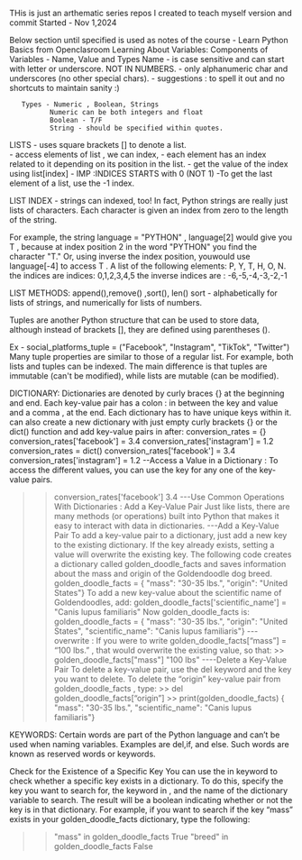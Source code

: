 THis is just an arthematic series repos I created to teach myself version and commit
Started - Nov 1,2024

Below section until specified is used as notes of the course - Learn Python Basics from Openclasroom
Learning About Variables:
   Components of Variables - Name, Value and Types
       Name - is case sensitive and can start with letter or underscore. NOT IN NUMBERS.
            - only alphanumeric char and underscores (no other special chars).
            - suggestions : to spell it out and no shortcuts to maintain sanity :)

       Types - Numeric , Boolean, Strings
              Numeric can be both integers and float
              Boolean - T/F
              String - should be specified within quotes.
   LISTS -  uses square brackets  []  to denote a list.   
         - access elements of list , we can index,
         - each element has an index related to it depending on its position in the list.
         - get the value of the index using list[index]
         - IMP :INDICES STARTS with 0 (NOT 1)
         -To get the last element of a list, use the -1 index.

   LIST INDEX - strings can indexed, too! In fact, Python strings are really just lists of characters. Each character is given an index from zero to the length of the string.

For example, the string  language = "PYTHON" ,   language[2]  would give you T , because at index position 2 in the word "PYTHON" you find the character "T." Or, using inverse the index position, youwould use  language[-4]  to access  T .
A list of the following elements: P, Y, T, H, O, N. 
          the indices are indices: 0,1,2,3,4,5
        the inverse indices are  : -6,-5,-4,-3,-2,-1

LIST METHODS: append(),remove() ,sort(), len()
sort - alphabetically for lists of strings, and numerically for lists of numbers.

Tuples  are another Python structure that can be used to store data, although instead of brackets [], they are defined using parentheses ().

Ex - social_platforms_tuple = ("Facebook", "Instagram", "TikTok", "Twitter")
Many tuple properties are similar to those of a regular list. For example, both lists and tuples can be indexed. The main difference is that tuples are immutable (can't be modified), while lists are mutable (can be modified).

DICTIONARY:
Dictionaries are denoted by curly braces  {}  at the beginning and end. Each key-value pair has a colon  :  in between the key and value and a comma  ,  at the end. Each dictionary has to have unique keys within it.
can also create a new dictionary with just empty curly brackets  {}  or the  dict() function and add key-value pairs in after:
         conversion_rates = {}
          conversion_rates['facebook'] = 3.4
          conversion_rates['instagram'] = 1.2
          conversion_rates = dict()
         conversion_rates['facebook'] = 3.4
         conversion_rates['instagram'] = 1.2
--Access a Value in a Dictionary : To access the different values, you can use the key for any one of the key-value pairs.

   >> conversion_rates['facebook']
     3.4
---Use Common Operations With Dictionaries : Add a Key-Value Pair
Just like lists, there are many methods (or operations) built into Python that makes it easy to interact with data in dictionaries.
---Add a Key-Value Pair
To add a key-value pair to a dictionary, just add a new key to the existing dictionary. If the key already exists, setting a value will overwrite the existing key. The following code creates a dictionary called  golden_doodle_facts  and saves information about the mass and origin of the Goldendoodle dog breed. 
   golden_doodle_facts = {
    "mass": "30-35 lbs.",
    "origin": "United States"}
To add a new key-value about the scientific name of Goldendoodles, add:
    golden_doodle_facts['scientific_name'] = "Canis lupus familiaris"
 Now  golden_doodle_facts is:
golden_doodle_facts = {
    "mass": "30-35 lbs.",
    "origin": "United States",
    "scientific_name": "Canis lupus familiaris"}
--- overwrite :
            If you were to write  golden_doodle_facts[“mass”] = “100 lbs.” , that would overwrite the existing value, so that:
          >> golden_doodle_facts["mass"]
             "100 lbs"
----Delete a Key-Value Pair
To delete a key-value pair, use the  del  keyword and the key you want to delete.
  To delete the  “origin”  key-value pair from  golden_doodle_facts , type:
      >> del golden_doodle_facts[“origin”]
      >> print(golden_doodle_facts)
        { "mass": "30-35 lbs.",
         "scientific_name": "Canis lupus familiaris"}


KEYWORDS:
     Certain words are part of the Python language and can’t be used when naming variables. 
     Examples are del,if, and else. Such words are known as reserved words or keywords. 

Check for the Existence of a Specific Key
You can use the  in  keyword to check whether a specific key exists in a dictionary. To do this, specify the key you want to search for, the keyword  in  , and the name of the dictionary variable to search. The result will be a boolean indicating whether or not the key is in that dictionary. For example, if you want to search if the key “mass” exists in your  golden_doodle_facts  dictionary, type the following: 

>> "mass" in golden_doodle_facts
True
>> "breed" in golden_doodle_facts
False
